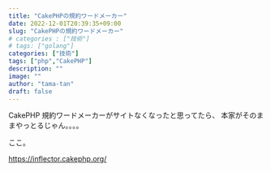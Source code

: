 ```yaml
---
title: "CakePHPの規約ワードメーカー"
date: 2022-12-01T20:39:35+09:00
slug: "CakePHPの規約ワードメーカー"
# categories : ["技術"]
# tags: ["golang"]
categories: ["技術"]
tags: ["php","CakePHP"]
description: ""
image: ""
author: "tama-tan"
draft: false
---
```


CakePHP 規約ワードメーカーがサイトなくなったと思ってたら、
本家がそのままやっとるじゃん。。。。

ここ。

https://inflector.cakephp.org/
